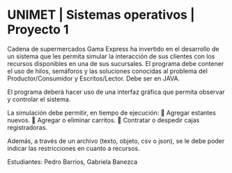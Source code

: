 # UNIMET | Sistemas operativos | Proyecto 1

Cadena de supermercados Gama Express ha invertido en el desarrollo de un sistema que les permita 
simular la interacción de sus clientes con los recursos disponibles en una de sus sucursales. 
El programa debe contener el uso de hilos, semáforos y las soluciones conocidas al problema del 
Productor/Consumidor y Escritos/Lector. Debe ser en JAVA.

El programa deberá hacer uso de una interfaz gráfica que permita observar y controlar
el sistema. 

La simulación debe permitir, en tiempo de ejecución:
 Agregar estantes nuevos.
 Agregar o eliminar carritos.
 Contratar o despedir cajas registradoras.

Además, a través de un archivo (texto, objeto, csv o json), se le debe poder indicar las restricciones 
en cuanto a recursos.

Estudiantes: Pedro Barrios, Gabriela Banezca 
